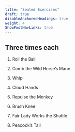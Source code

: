 ```yaml
---
title: "Seated Exercises"
draft: true
disableAnchoredHeadings: true
weight: 4
ShowPostNavLinks: true
---
```

## Three times each

1. Roll the Ball

2. Comb the Wild Horse’s Mane

3. Whip

4. Cloud Hands

5. Repulse the Monkey

6. Brush Knee

7. Fair Lady Works the Shuttle

8. Peacock’s Tail
